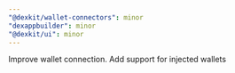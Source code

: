 ```yaml
---
"@dexkit/wallet-connectors": minor
"dexappbuilder": minor
"@dexkit/ui": minor
---
```


Improve wallet connection. Add support for injected wallets
